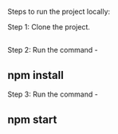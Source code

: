 Steps to run the project locally:

Step 1: Clone the project.
##
Step 2: Run the command - 
## npm install
Step 3: Run the command - 
## npm start

